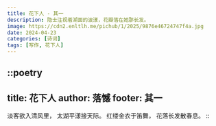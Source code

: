 ```yaml
---
title: 花下人 - 其一
description: 隐士注视着湖面的波漾，花瓣落在她那长发。
image: https://cdn2.enltlh.me/pichub/1/2025/9876e46724747f4a.jpg
date: 2024-04-23
categories: [诗词]
tags: [写作, 花下人]
---
```


::poetry
---
title: 花下人
author: 落憾
footer: 其一
---
淡客欲入清风里，
太湖平漾接天际。
红缕金衣于笛舞，
花落长发散春息。
::